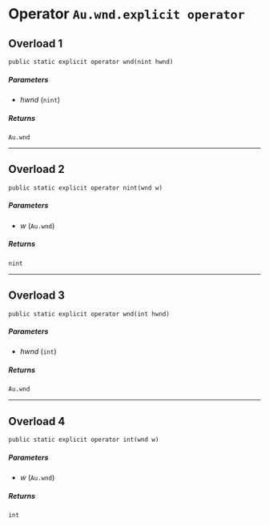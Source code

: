 # Operator `Au.wnd.explicit operator`

## Overload 1

```
public static explicit operator wnd(nint hwnd)
```

##### Parameters

- *hwnd*  (`nint`)

##### Returns

`Au.wnd`

* * *

## Overload 2

```
public static explicit operator nint(wnd w)
```

##### Parameters

- *w*  (`Au.wnd`)

##### Returns

`nint`

* * *

## Overload 3

```
public static explicit operator wnd(int hwnd)
```

##### Parameters

- *hwnd*  (`int`)

##### Returns

`Au.wnd`

* * *

## Overload 4

```
public static explicit operator int(wnd w)
```

##### Parameters

- *w*  (`Au.wnd`)

##### Returns

`int`